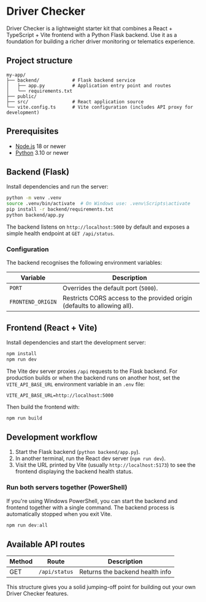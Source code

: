 # Driver Checker

Driver Checker is a lightweight starter kit that combines a React + TypeScript + Vite
frontend with a Python Flask backend. Use it as a foundation for building a richer driver
monitoring or telematics experience.

## Project structure

```
my-app/
├── backend/            # Flask backend service
│   ├── app.py          # Application entry point and routes
│   └── requirements.txt
├── public/
├── src/                # React application source
└── vite.config.ts      # Vite configuration (includes API proxy for development)
```

## Prerequisites

- [Node.js](https://nodejs.org/) 18 or newer
- [Python](https://www.python.org/) 3.10 or newer

## Backend (Flask)

Install dependencies and run the server:

```bash
python -m venv .venv
source .venv/bin/activate  # On Windows use: .venv\Scripts\activate
pip install -r backend/requirements.txt
python backend/app.py
```

The backend listens on `http://localhost:5000` by default and exposes a simple health
endpoint at `GET /api/status`.

### Configuration

The backend recognises the following environment variables:

| Variable          | Description                                                                 |
| ----------------- | --------------------------------------------------------------------------- |
| `PORT`            | Overrides the default port (`5000`).                                       |
| `FRONTEND_ORIGIN` | Restricts CORS access to the provided origin (defaults to allowing all).    |

## Frontend (React + Vite)

Install dependencies and start the development server:

```bash
npm install
npm run dev
```

The Vite dev server proxies `/api` requests to the Flask backend. For production builds or
when the backend runs on another host, set the `VITE_API_BASE_URL` environment variable in
an `.env` file:

```
VITE_API_BASE_URL=http://localhost:5000
```

Then build the frontend with:

```bash
npm run build
```

## Development workflow

1. Start the Flask backend (`python backend/app.py`).
2. In another terminal, run the React dev server (`npm run dev`).
3. Visit the URL printed by Vite (usually `http://localhost:5173`) to see the frontend
   displaying the backend health status.

### Run both servers together (PowerShell)

If you're using Windows PowerShell, you can start the backend and frontend together with a
single command. The backend process is automatically stopped when you exit Vite.

```powershell
npm run dev:all
```

## Available API routes

| Method | Route         | Description                     |
| ------ | ------------- | ------------------------------- |
| GET    | `/api/status` | Returns the backend health info |

This structure gives you a solid jumping-off point for building out your own Driver
Checker features.
